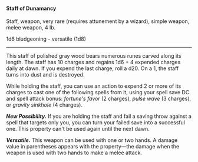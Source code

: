 #### Staff of Dunamancy

Staff, weapon, very rare (requires attunement by a wizard), simple weapon, melee weapon, 4 lb.

1d6 bludgeoning  - versatile (1d8)

---

This staff of polished gray wood bears numerous runes carved along its length. The staff has 10 charges and regains 1d6 + 4 expended charges daily at dawn. If you expend the last charge, roll a d20. On a 1, the staff turns into dust and is destroyed.

While holding the staff, you can use an action to expend 2 or more of its charges to cast one of the following spells from it, using your spell save DC and spell attack bonus: *fortune's favor* (2 charges), *pulse wave* (3 charges), or *gravity sinkhole* (4 charges).

***New Possibility.*** If you are holding the staff and fail a saving throw against a spell that targets only you, you can turn your failed save into a successful one. This property can't be used again until the next dawn.

***Versatile.*** This weapon can be used with one or two hands. A damage value in parentheses appears with the property—the damage when the weapon is used with two hands to make a melee attack.